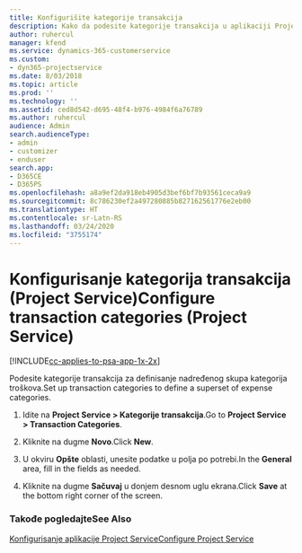 ```yaml
---
title: Konfigurišite kategorije transakcija
description: Kako da podesite kategorije transakcija u aplikaciji Project Service
author: ruhercul
manager: kfend
ms.service: dynamics-365-customerservice
ms.custom:
- dyn365-projectservice
ms.date: 8/03/2018
ms.topic: article
ms.prod: ''
ms.technology: ''
ms.assetid: ced8d542-d695-48f4-b976-4984f6a76789
ms.author: ruhercul
audience: Admin
search.audienceType:
- admin
- customizer
- enduser
search.app:
- D365CE
- D365PS
ms.openlocfilehash: a8a9ef2da918eb4905d3bef6bf7b93561ceca9a9
ms.sourcegitcommit: 8c786230ef2a497280885b827162561776e2eb00
ms.translationtype: HT
ms.contentlocale: sr-Latn-RS
ms.lasthandoff: 03/24/2020
ms.locfileid: "3755174"
---
```

# <a name="configure-transaction-categories-project-service"></a><span data-ttu-id="511c0-103">Konfigurisanje kategorija transakcija (Project Service)</span><span class="sxs-lookup"><span data-stu-id="511c0-103">Configure transaction categories (Project Service)</span></span>

[!INCLUDE[cc-applies-to-psa-app-1x-2x](../includes/cc-applies-to-psa-app-1x-2x.md)]

<span data-ttu-id="511c0-104">Podesite kategorije transakcija za definisanje nadređenog skupa kategorija troškova.</span><span class="sxs-lookup"><span data-stu-id="511c0-104">Set up transaction categories to define a superset of expense categories.</span></span>  
  
1.  <span data-ttu-id="511c0-105">Idite na **Project Service > Kategorije transakcija**.</span><span class="sxs-lookup"><span data-stu-id="511c0-105">Go to **Project Service > Transaction Categories**.</span></span>  
  
2.  <span data-ttu-id="511c0-106">Kliknite na dugme **Novo**.</span><span class="sxs-lookup"><span data-stu-id="511c0-106">Click **New**.</span></span>  
  
3.  <span data-ttu-id="511c0-107">U okviru **Opšte** oblasti, unesite podatke u polja po potrebi.</span><span class="sxs-lookup"><span data-stu-id="511c0-107">In the **General** area, fill in the fields as needed.</span></span>  
  
4.  <span data-ttu-id="511c0-108">Kliknite na dugme **Sačuvaj** u donjem desnom uglu ekrana.</span><span class="sxs-lookup"><span data-stu-id="511c0-108">Click **Save** at the bottom right corner of the screen.</span></span>  
  
### <a name="see-also"></a><span data-ttu-id="511c0-109">Takođe pogledajte</span><span class="sxs-lookup"><span data-stu-id="511c0-109">See Also</span></span>  
 [<span data-ttu-id="511c0-110">Konfigurisanje aplikacije Project Service</span><span class="sxs-lookup"><span data-stu-id="511c0-110">Configure Project Service</span></span>](../project-service/configure.md)
